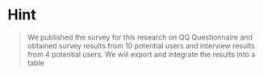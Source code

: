 # Hint

> We published the survey for this research on QQ Questionnaire and obtained survey results from 10 potential users and interview results from 4 potential users. We will export and integrate the results into a table

